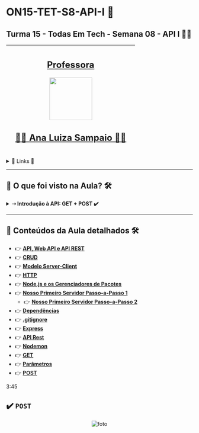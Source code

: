 # ON15-TET-S8-API-I 🤝

## Turma 15 - Todas Em Tech - Semana 08 - API I 👩‍💻

| [<br><sub></sub>]() |  [<h2>Professora</h2><img src="https://avatars.githubusercontent.com/u/49498707?v=4" width=115><br><h2>👩‍🏫 Ana Luiza Sampaio ✍🏽</h2>](https://github.com/analuizasampaio) |  [<br><sub></sub>]() |
| :---: | :---: | :---: | 

<details>
  <summary>
    <span>🔗 Links 🔗</span>
  </summary>
  <div>    
    * 📌<a href="https://www.youtube.com/watch?v=WnkKUz5gsV4&list=PLymAQGA_lVagCUqYtEgogYohW4KJil1Qw&index=20&t=2247s">Link da aula - Parte 1</a>
    <br/>    
    * 📌<a href="https://www.youtube.com/watch?v=5wSGFgKPOK4&list=PLymAQGA_lVagCUqYtEgogYohW4KJil1Qw&index=21">Link da aula - Parte 2</a>
    <br/>
    * 📌<a href="https://www.youtube.com/watch?v=EOFwBa9M46I&list=PLymAQGA_lVagCUqYtEgogYohW4KJil1Qw&index=23">Link da aula - Reforço</a>
    <br/>
    * 📌<a href="https://github.com/reprograma/ON15-TET-S8-API-I/">Link do Repositório da Aula</a>
    <br/>
  </div>
</details>

___

##  👀 O que foi visto na Aula? 🛠️
<details>
    <summary>
      <strong>➝ Introdução à API: GET + POST ✔️</strong>
    </summary>    
    <div align="center">        
      <table border=1>             
        <tr>
          <td align="center">👉</td>                
          <td>Node.js</td>                
          <td align="center">✅</td>
        </tr>
        <tr> 
          <td align="center">👉</td>
          <td>Gerenciadores de pacotes</td>                
          <td align="center">✅</td>
        </tr>
        <tr>    
          <td align="center">👉</td>            
          <td>Dependências</td>                
          <td align="center">✅</td>
        </tr>
	      <tr>    
          <td align="center">👉</td>            
          <td>Nosso primeiro servidor</td>                
          <td align="center">✅</td>
        </tr>
	      <tr>    
          <td align="center">👉</td>            
          <td>Nossa primeira API</td>                
          <td align="center">✅</td>
        </tr>
        <tr>    
          <td align="center">👉</td>            
          <td>path params e query params</td>                
          <td align="center">✅</td>
        </tr>
        <tr>    
          <td align="center">👉</td>            
          <td>GET e POST</td>                
          <td align="center">✅</td>
        </tr>        
      </table>               
    </div>
</details>

___

##  🔨 Conteúdos da Aula detalhados 🛠️

  * 👉 [**API, Web API e API REST**](readme/README1.md)
  * 👉 [**CRUD**](readme/README2.md)
  * 👉 [**Modelo Server-Client**](readme/README3.md)
  * 👉 [**HTTP**](readme/README4.md)
  * 👉 [**Node.js e os Gerenciadores de Pacotes**](readme/README5.md)
  * 👉 [**Nosso Primeiro Servidor Passo-a-Passo 1**](readme/README6.md)
    * 👉 [**Nosso Primeiro Servidor Passo-a-Passo 2**](readme/README15.md)
  * 👉 [**Dependências**](readme/README7.md)
  * 👉 [**.gitignore**](readme/README8.md)
  * 👉 [**Express**](readme/README9.md)
  * 👉 [**API Rest**](readme/README10.md)
  * 👉 [**Nodemon**](readme/README11.md)
  * 👉 [**GET**](readme/README12.md)
  * 👉 [**Parâmetros**](readme/README13.md)
  * 👉 [**POST**](readme/README14.md)

3:45
## ✔️ `POST`


#### 
<p align="center">
  <img alt="foto" title="foto" src=""/>
</p>

#### 

